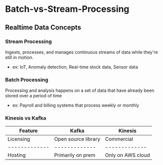 # Batch-vs-Stream-Processing

## Realtime Data Concepts
### Stream Processing
Ingests, processes, and manages continuous streams of data while they're still in motion.
* ex: IoT, Anomaly detection, Real-time stock data, Sensor data
### Batch Processing
Processing and analysis happens on a set of data that have already been stored over a period of time
* ex: Payroll and billing systems that process weekly or monthly

### Kinesis vs Kafka
| Feature | Kafka      | Kinesis    |
| ------------- | ------------- | ------------- |
| Licensing | Open source library | Commercial |
| ------------- | ------------- | ------------- |
| Hosting | Primarily on prem | Only on AWS cloud |

